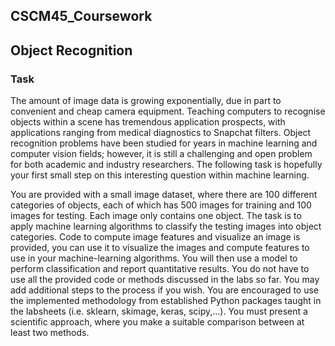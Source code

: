 ## CSCM45_Coursework
## Object Recognition

### Task
The amount of image data is growing exponentially, due in part to convenient and cheap camera equipment. Teaching computers to recognise objects within a scene has tremendous application prospects, with applications ranging from medical diagnostics to Snapchat filters. Object recognition problems have been studied for years in machine learning and computer vision fields; however, it is still a challenging and open problem for both academic and industry researchers. The following task is hopefully your first small step on this interesting question within machine learning.

You are provided with a small image dataset, where there are 100 different categories of objects, each of which has 500 images for training and 100 images for testing. Each image only contains one object. The task is to apply machine learning algorithms to classify the testing images into object categories. Code to compute image features and visualize an image is provided, you can use it to visualize the images and compute features to use in your machine-learning algorithms. You will then use a model to perform classification and report quantitative results. You do not have to use all the provided code or methods discussed in the labs so far. You may add additional steps to the process if you wish. You are encouraged to use the implemented methodology from established Python packages taught in the labsheets (i.e. sklearn, skimage, keras, scipy,…). You must present a scientific approach, where you make a suitable comparison between at least two methods.
